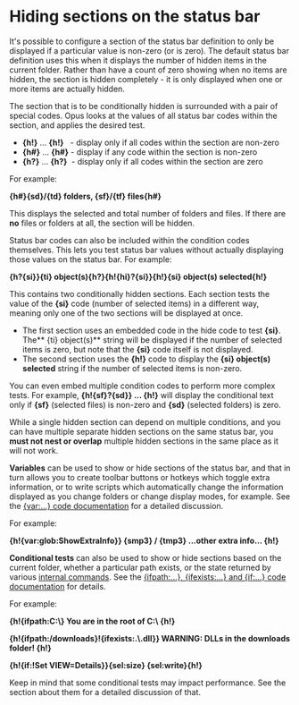 # Hiding sections on the status bar

It's possible to configure a section of the status bar definition to only be displayed if a particular value is non-zero (or is zero). The default status bar definition uses this when it displays the number of hidden items in the current folder. Rather than have a count of zero showing when no items are hidden, the section is hidden completely - it is only displayed when one or more items are actually hidden.

The section that is to be conditionally hidden is surrounded with a pair of special codes. Opus looks at the values of all status bar codes within the section, and applies the desired test.

- **{h!}** ... **{h!}**   - display only if all codes within the section are non-zero
- **{h#}** ... **{h#}** - display if any code within the section is non-zero
- **{h?}** ... **{h?}**  - display only if all codes within the section are zero

For example:

**{h#}{sd}/{td} folders, {sf}/{tf} files{h#}**

This displays the selected and total number of folders and files. If there are **no** files or folders at all, the section will be hidden.

Status bar codes can also be included within the condition codes themselves. This lets you test status bar values without actually displaying those values on the status bar. For example:

**{h?{si}}{ti} object(s){h?}{h!{hi}?{si}}{h!}{si} object(s) selected{h!}**

This contains two conditionally hidden sections. Each section tests the value of the **{si}** code (number of selected items) in a different way, meaning only one of the two sections will be displayed at once.

- The first section uses an embedded code in the hide code to test **{si}**. The\*\* {ti} object(s)\*\* string will be displayed if the number of selected items is zero, but note that the **{si}** code itself is not displayed.
- The second section uses the **{h!}** code to display the **{si} object(s) selected** string if the number of selected items is non-zero.

You can even embed multiple condition codes to perform more complex tests. For example, **{h!{sf}?{sd}} ... {h!}** will display the conditional text only if **{sf}** (selected files) is non-zero and **{sd}** (selected folders) is zero.

While a single hidden section can depend on multiple conditions, and you can have multiple separate hidden sections on the same status bar, you **must not nest or overlap** multiple hidden sections in the same place as it will not work.

**Variables** can be used to show or hide sections of the status bar, and that in turn allows you to create toolbar buttons or hotkeys which toggle extra information, or to write scripts which automatically change the information displayed as you change folders or change display modes, for example. See the [{var:...} code documentation](other_codes.md) for a detailed discussion.

For example:

**{h!{var:glob:ShowExtraInfo}} {smp3} / {tmp3} ...other extra info... {h!}**

**Conditional tests** can also be used to show or hide sections based on the current folder, whether a particular path exists, or the state returned by various [internal commands](../command_reference/internal_commands/RAEDME.md). See the [{ifpath:...}, {ifexists:...} and {if:...} code documentation](other_codes.md) for details.

For example:

**{h!{ifpath:C:\\} You are in the root of C:\\ {h!}**

**{h!{ifpath:/downloads}!{ifexists:.\\.dll}} WARNING: DLLs in the downloads folder! {h!}**

**{h!{if:!Set VIEW=Details}}{sel:size} {sel:write}{h!}**

Keep in mind that some conditional tests may impact performance. See the section about them for a detailed discussion of that.
